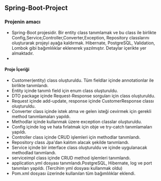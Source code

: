 ## Spring-Boot-Project

### Projenin amacı
- Spring-Boot projesidir. Bir entity class tanımlamak ve bu class ile birlikte Config,Service,Controller,Converter,Exception, Repository classlarını oluşturarak projeyi ayağa kaldırmak. Hibernate, PostgreSQL, Validation, Lombok gibi bağımlılıklar eklenerek yazılmıştır. Detaylar içerikte yer almaktadır. 
-  
#### Proje İçeriği
- Customer(entity) class oluşturuldu. Tüm fieldlar içinde annotationlar ile birlikte tanımlandı. 
- Entity içinde tanımlı field için enum class oluşturuldu.
- DTO package içinde Request-Response sorguları için class oluşturuldu.
- Request içinde add-update, response içinde CustomerResponse classı oluşturuldu. 
- Converter class içinde istek atma ve gelen isteği cevirmek için gerekli method tanımlamaları yapıldı.
- Methodlar içinde kullanmak üzere exception classlar oluşturuldu. 
- Config içinde log ve hata fırlatmak için obje ve try-catch tanımlamaları yapıldı. 
- Controller class içinde CRUD işlemleri için methodlar tanımlandı. 
- Repository class Jpa'dan kalıtım alacak şekilde tanımlandı. 
- Service içinde bir interface class oluşturuldu ve içinde uygulanacak methodlad tanımlandı.
- serviceimpl class içinde CRUD method işlemleri tanımlandı. 
- application.yml dosyası tanımlandı.PostgreSQL, Hibernate, log ve port tanımları yapıldı. (Tercihim yml dosyası kullanmak oldu)
- Pom.xml dosyası üzerinde kullanılan tüm bağımlılıklar eklendi.
